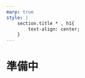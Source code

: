 ```yaml
---
marp: true
style: |
    section.title * , h1{
        text-align: center;
    }
---
```


<!-- _class: title -->

# 準備中


